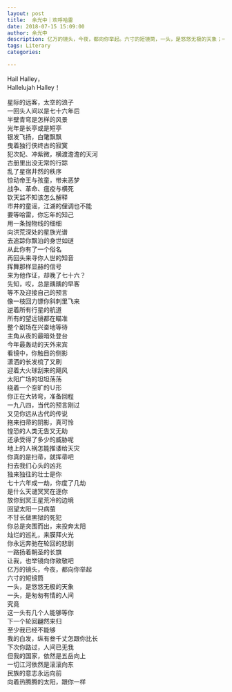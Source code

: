 ```yaml
---
layout: post
title: 	余光中｜欢呼哈雷
date: 2018-07-15 15:09:00
author: 余光中
description: 亿万的镜头，今夜，都向你举起。六寸的短镜筒，一头，是悠悠无极的天象；一头，是匆匆有情的人间；究竟，这一头有几个人能够等你，下一个轮回翩然来归？至少我已经不能够。我的白发，纵有叁千丈怎跟你比长！下次你路过，人间已无我。
tags: Literary
categories: 

---
```

Hail Halley，  
Hallelujah Halley！  

星际的远客，太空的浪子  
一回头人间以是七十六年后  
半壁青穹是怎样的风景  
光年是长亭或是短亭  
银发飞扬，白氅飘飘  
曳着独行侠终古的寂寞  
犯次妃、冲紫微，横渡澹澹的天河  
古册里出没无常的行踪  
乱了星宿井然的秩序  
惊动帝王与孩童，带来恶梦  
战争、革命、瘟疫与横死  
钦天监不知该怎么解释  
市井的童谣，江湖的俚调也不能  
要等哈雷，你忘年的知己  
用一条抛物线的细细  
向洪荒深处的星族光谱  
去追踪你飘泊的身世如谜  
从此你有了一个俗名  
再回头来寻你人世的知音  
挥舞那样显赫的信号  
来为他作证，却晚了七十六？  
先知，哎，总是踽踽的早客  
等不及迎接自己的预言  
像一枝回力镖你斜刺里飞来  
逆着所有行星的航道  
所有的望远镜都在瞄准  
整个剧场在兴奋地等待  
主角从夜的最暗处登台  
今年最轰动的天外来宾  
看镜中，你触目的侧影  
潇洒的长发梳了又刷  
迎着大火球刮来的飓风  
太阳广场的坦坦荡荡  
绕着一个空旷的Ｕ形  
你正在大转弯，准备回程  
一九八四，当代的预言刚过  
又见你远从古代的传说  
拖来扫帚的阴影，真可怜  
惶恐的人类无告又无助  
还承受得了多少的威胁呢  
地上的人祸怎能推诿给天灾  
你真的是扫帚，就挥帚吧  
扫去我们心头的凶兆  
独来独往的壮士是你  
七十六年成一劫，你度了几劫  
是什么天谴冥冥在逐你  
放你到冥王星荒冷的边境  
回望太阳一只病萤  
不甘长做黑狱的死犯  
你总是突围而出，来投奔太阳  
灿烂的巡礼，来膜拜火光  
你永远奔驰在轮回的悲剧  
一路扬着朝圣的长旗  
让我，也举镜向你致敬吧  
亿万的镜头，今夜，都向你举起  
六寸的短镜筒  
一头，是悠悠无极的天象  
一头，是匆匆有情的人间  
究竟  
这一头有几个人能够等你  
下一个轮回翩然来归  
至少我已经不能够  
我的白发，纵有叁千丈怎跟你比长  
下次你路过，人间已无我  
但我的国家，依然是五岳向上  
一切江河依然是滚滚向东  
民族的意志永远向前  
向着热腾腾的太阳，跟你一样  
